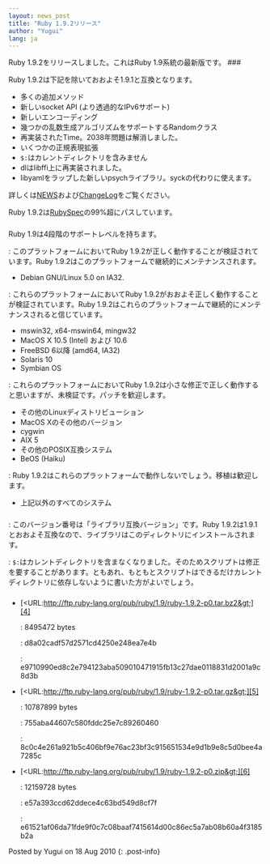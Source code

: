 ```yaml
---
layout: news_post
title: "Ruby 1.9.2リリース"
author: "Yugui"
lang: ja
---
```


 Ruby 1.9.2をリリースしました。これはRuby 1.9系統の最新版です。 ### 

Ruby 1.9.2は下記を除いておおよそ1.9.1と互換となります。

* 多くの追加メソッド
* 新しいsocket API (より透過的なIPv6サポート)
* 新しいエンコーディング
* 幾つかの乱数生成アルゴリズムをサポートするRandomクラス
* 再実装されたTime。2038年問題は解消しました。
* いくつかの正規表現拡張
* `$:`はカレントディレクトリを含みません
* dlはlibffi上に再実装されました。
* libyamlをラップした新しいpsychライブラリ。syckの代わりに使えます。

詳しくは[NEWS][1]および[ChangeLog][2]をご覧ください。

Ruby 1.9.2は[RubySpec][3]の99%超にパスしています。

### 

Ruby 1.9は4段階のサポートレベルを持ちます。


: このプラットフォームにおいてRuby 1.9.2が正しく動作することが検証されています。Ruby
  1.9.2はこのプラットフォームで継続的にメンテナンスされます。
  * Debian GNU/Linux 5.0 on IA32.


: これらのプラットフォームにおいてRuby 1.9.2がおおよそ正しく動作することが検証されています。Ruby
  1.9.2はこれらのプラットフォームで継続的にメンテナンスされると信じています。
  * mswin32, x64-mswin64, mingw32
  * MacOS X 10.5 (Intel) および 10.6
  * FreeBSD 6以降 (amd64, IA32)
  * Solaris 10
  * Symbian OS


: これらのプラットフォームにおいてRuby 1.9.2は小さな修正で正しく動作すると思いますが、未検証です。パッチを歓迎します。
  * その他のLinuxディストリビューション
  * MacOS Xのその他のバージョン
  * cygwin
  * AIX 5
  * その他のPOSIX互換システム
  * BeOS (Haiku)


: Ruby 1.9.2はこれらのプラットフォームで動作しないでしょう。移植は歓迎します。
  * 上記以外のすべてのシステム

### 


: このバージョン番号は「ライブラリ互換バージョン」です。Ruby
  1.9.2は1.9.1とおおよそ互換なので、ライブラリはこのディレクトリにインストールされます。


: `$:`はカレントディレクトリを含まなくなりました。そのためスクリプトは修正を要することがあります。ともあれ、もともとスクリプトはできるだけカレントディレクトリに依存しないように書いた方がよいでしょう。

### 

* [&lt;URL:http://ftp.ruby-lang.org/pub/ruby/1.9/ruby-1.9.2-p0.tar.bz2&gt;][4]
  
  : 8495472 bytes
  
  
  : d8a02cadf57d2571cd4250e248ea7e4b
  
  
  : e9710990ed8c2e794123aba509010471915fb13c27dae0118831d2001a9c8d3b

* [&lt;URL:http://ftp.ruby-lang.org/pub/ruby/1.9/ruby-1.9.2-p0.tar.gz&gt;][5]
  
  : 10787899 bytes
  
  
  : 755aba44607c580fddc25e7c89260460
  
  
  : 8c0c4e261a921b5c406bf9e76ac23bf3c915651534e9d1b9e8c5d0bee4a7285c

* [&lt;URL:http://ftp.ruby-lang.org/pub/ruby/1.9/ruby-1.9.2-p0.zip&gt;][6]
  
  : 12159728 bytes
  
  
  : e57a393ccd62ddece4c63bd549d8cf7f
  
  
  : e61521af06da71fde9f0c7c08baaf7415614d00c86ec5a7ab08b60a4f3185b2a

Posted by Yugui on 18 Aug 2010
{: .post-info}



[1]: http://svn.ruby-lang.org/repos/ruby/tags/v1_9_2_0/NEWS 
[2]: http://svn.ruby-lang.org/repos/ruby/tags/v1_9_2_0/ChangeLog 
[3]: http://www.rubyspec.org 
[4]: http://ftp.ruby-lang.org/pub/ruby/1.9/ruby-1.9.2-p0.tar.bz2 
[5]: http://ftp.ruby-lang.org/pub/ruby/1.9/ruby-1.9.2-p0.tar.gz 
[6]: http://ftp.ruby-lang.org/pub/ruby/1.9/ruby-1.9.2-p0.zip 
